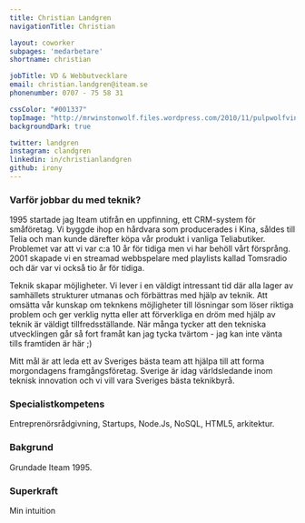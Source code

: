 ```yaml
---
title: Christian Landgren
navigationTitle: Christian

layout: coworker
subpages: 'medarbetare'
shortname: christian

jobTitle: VD & Webbutvecklare
email: christian.landgren@iteam.se
phonenumber: 0707 - 75 58 31

cssColor: "#001337"
topImage: "http://mrwinstonwolf.files.wordpress.com/2010/11/pulpwolfvincentjules1.jpg"
backgroundDark: true

twitter: landgren
instagram: clandgren
linkedin: in/christianlandgren
github: irony
---
```


### Varför jobbar du med teknik?
1995 startade jag Iteam utifrån en uppfinning, ett CRM-system för småföretag. Vi byggde ihop en hårdvara som producerades i Kina, såldes till Telia och man kunde därefter köpa vår produkt i vanliga Teliabutiker. Problemet var att vi var c:a 10 år för tidiga men vi har behöll vårt försprång. 2001 skapade vi en streamad webbspelare med playlists kallad Tomsradio och där var vi också tio år för tidiga.

Teknik skapar möjligheter. Vi lever i en väldigt intressant tid där alla lager av samhällets strukturer utmanas och förbättras med hjälp av teknik. Att omsätta vår kunskap om teknkens möjligheter till lösningar som löser riktiga problem och ger verklig nytta eller att förverkliga en dröm med hjälp av teknik är väldigt tillfredsställande. När många tycker att den tekniska utvecklingen går så fort framåt kan jag tycka tvärtom - jag kan inte vänta tills framtiden är här ;)

Mitt mål är att leda ett av Sveriges bästa team att hjälpa till att forma morgondagens framgångsföretag. Sverige är idag världsledande inom teknisk innovation och vi vill vara Sveriges bästa teknikbyrå.

### Specialistkompetens
Entreprenörsrådgivning, Startups, Node.Js, NoSQL, HTML5, arkitektur.

### Bakgrund
Grundade Iteam 1995.

### Superkraft
Min intuition